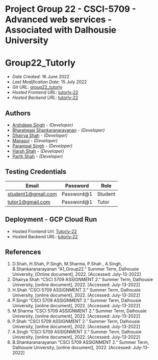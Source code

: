 # Project Group 22 - CSCI-5709 - Advanced web services - Associated with Dalhousie University

# Group22_Tutorly

-   _Date Created_: 16 June 2022
-   _Last Modification Date_: 15 July 2022
-   _Git URL_: [group22_tutorly](https://git.cs.dal.ca/shah3/group22_tutorly)
-   _Hosted Frontend URL_: [tutorly-22](https://tutorly-gdhmctuboq-uc.a.run.app/landing)
-   _Hosted Backend URL_: [tutorly-22](https://backend-gdhmctuboq-uc.a.run.app)

## Authors

-   [Arshdeep Singh](singh.arsh@dal.ca) - _(Developer)_
-   [Bharatwaaj Shankaranarayanan](bharatwaaj@dal.ca) - _(Developer)_
-   [Dhairya Shah](dh263020@dal.ca) - _(Developer)_
-   [Manasvi](mn838732@dal.ca) - _(Developer)_
-   [Parampal Singh](pr874463@dal.ca) - _(Developer)_
-   [Harsh Shah](harsh.shah@dal.ca) - _(Developer)_
-   [Parth Shah](parthshahk@dal.ca) - _(Developer)_

## Testing Credentials

| Email  | Password | Role |
| ------------- | ------------- | ------------- |
| student1@gmail.com  | Password@1  | Student
| tutor1@gmail.com  | Password@1  | Tutor |


## Deployment - GCP Cloud Run

-   Hosted Frontend Url: [Tutorly-22](https://tutorly-gdhmctuboq-uc.a.run.app/landing)
-   Hosted Backend URL: [tutorly-22](https://backend-gdhmctuboq-uc.a.run.app)

## References

1. D.Shah, H.Shah, P.Singh, M.Sharma, P.Shah , A.Singh, B.Shankaranarayanan "A1_Group22." Summer Term, Dalhousie University, [Online document], 2022. [Accessed: July-13-2022]
2. Dhairya Shah “CSCI 5709 ASSIGNMENT 2.” Summer Term, Dalhousie University, [online document], 2022. [Accessed: July-13-2022]
3. H.Shah “CSCI 5709 ASSIGNMENT 2.” Summer Term, Dalhousie University, [online document], 2022. [Accessed: July-13-2022]
4. P.Singh “CSCI 5709 ASSIGNMENT 2.” Summer Term, Dalhousie University, [online document], 2022. [Accessed: July-13-2022]
5. M.Sharma “CSCI 5709 ASSIGNMENT 2.” Summer Term, Dalhousie University, [online document], 2022. [Accessed: July-13-2022]
6. P.Shah “CSCI 5709 ASSIGNMENT 2.” Summer Term, Dalhousie University, [online document], 2022. [Accessed: July-13-2022]
7. A.Singh “CSCI 5709 ASSIGNMENT 2.” Summer Term, Dalhousie University, [online document], 2022. [Accessed: July-13-2022]
8. B.Shankaranarayanan “CSCI 5709 ASSIGNMENT 2.” Summer Term, Dalhousie University, [online document], 2022. [Accessed: July-13-2022]

